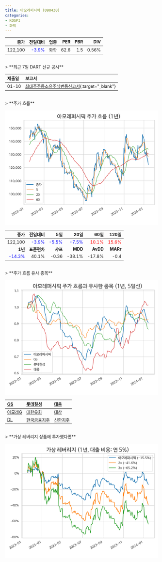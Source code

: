 ```yaml
---
title: 아모레퍼시픽 (090430)
categories:
- KOSPI
- 화학
---
```


|**종가**|**전일대비**|**업종**|**PER**|**PBR**|**DIV**|
|-------:|-----------:|-------:|------:|------:|------:|
|122,100|<span style="color: blue">-3.9%</span>|화학|62.6|1.5|0.56%|

<!-- more -->

<br>
> **최근 7일 DART 신규 공시<a id="dart"></a>**



|**제출일**|**보고서**|
|:-----|:-------|
|01-10|[최대주주등소유주식변동신고서](https://dart.fss.or.kr/dsaf001/main.do?rcpNo=20240110800249){:target="_blank"}|

<br>
> **주가 흐름<a id="price"></a>**

![090430](/assets/images/stock/090430.png)

|**종가**|**전일대비**|**5일**|**20일**|**60일**|**120일**|
|-------:|-----------:|------:|-------:|-------:|--------:|
| 122,100 | <span style="color: blue">-3.9%</span> | <span style="color: blue">-5.5%</span> | <span style="color: blue">-7.5%</span> | <span style="color: red">10.1%</span> | <span style="color: red">15.6%</span> |
|**1년**|**표준편차**|**샤프**|**MDD**|**AvDD**|**MARr**|
| <span style="color: blue">-14.3%</span> | 40.1% | -0.36 | -38.1% | -17.8% | -0.4 |

<br>
> **주가 흐름 유사 종목<a id="corr"></a>**

![090430](/assets/images/stock/090430_corr.png)

| [GS](/078930/) | [롯데칠성](/005300/) | [대웅](/003090/) |
|:---------------------------------------|:---------------------------------------|:---------------------------------------|
| [아모레G](/002790/) | [대한유화](/006650/) | [대상](/001680/) |
| [DL](/000210/) | [한국금융지주](/071050/) | [신한지주](/055550/) |

<br>
> **가상 레버리지 상품에 투자했다면<a id="2x"></a>**

![090430](/assets/images/stock/090430_2x.png)

[^corr]: 상관계수를 이용하여 분석하였습니다.